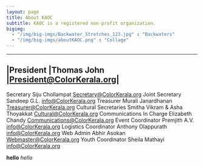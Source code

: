 ```yaml
---
layout: page
title: About KAOC
subtitle: KAOC is a registered non-profit organization.
bigimg:
  - "/img/big-imgs/Backwater_Stretches_123.jpg" : "Backwaters"
  - "/img/big-imgs/aboutKAOC.png" : "Collage"
---
```


------------------------------------------------------
|President	|Thomas John	|President@ColorKerala.org|
------------------------------------------------------
Secretary	Siju Chollampat	Secretary@ColorKerala.org
Joint Secretary	Sandeep G.L.	info@ColorKerala.org
Treasurer	Murali Janardhanan	Treasurer@ColorKerala.org
Cultural Secretaries	Smitha Vikram & Asha Thoyakkat	Cultural@ColorKerala.org
Communications In Charge	Elizabeth Chandy	Communications@ColorKerala.org
Event Coordinator	Premjith A.V.	info@ColorKerala.org
Logistics Coordinator	Anthony Olappurath	info@ColorKerala.org
Web Admin	Abhir Asokan	Webmaster@ColorKerala.org
Youth Coordinator	Sheila Mathayi	info@ColorKerala.org


**hello**
_hello_ 
